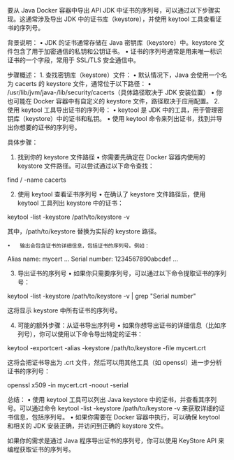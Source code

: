要从 Java Docker 容器中导出 API JDK 中证书的序列号，可以通过以下步骤实现。这通常涉及导出 JDK 中的证书库（keystore），并使用 keytool 工具查看证书的序列号。

背景说明：
	•	JDK 的证书通常存储在 Java 密钥库（keystore）中。keystore 文件包含了用于加密通信的私钥和公钥证书。
	•	证书的序列号通常是用来唯一标识证书的一个字段，常用于 SSL/TLS 安全通信中。

步骤概述：
	1.	查找密钥库（keystore）文件：
	•	默认情况下，Java 会使用一个名为 cacerts 的 keystore 文件，通常位于以下路径：
	•	/usr/lib/jvm/java-<version>/lib/security/cacerts（具体路径取决于 JDK 安装位置）
	•	你也可能在 Docker 容器中有自定义的 keystore 文件，路径取决于应用配置。
	2.	使用 keytool 工具导出证书的序列号：
	•	keytool 是 JDK 中的工具，用于管理密钥库（keystore）中的证书和私钥。
	•	使用 keytool 命令来列出证书，找到并导出你想要的证书的序列号。

具体步骤：

1. 找到你的 keystore 文件路径
	•	你需要先确定在 Docker 容器内使用的 keystore 文件路径。可以尝试通过以下命令查找：

find / -name cacerts



2. 使用 keytool 查看证书序列号
	•	在确认了 keystore 文件路径后，使用 keytool 工具列出 keystore 中的证书：

keytool -list -keystore /path/to/keystore -v

其中，/path/to/keystore 替换为实际的 keystore 路径。

	•	输出会包含证书的详细信息，包括证书的序列号。例如：

Alias name: mycert
...
Serial number: 1234567890abcdef
...



3. 导出证书的序列号
	•	如果你只需要序列号，可以通过以下命令提取证书的序列号：

keytool -list -keystore /path/to/keystore -v | grep "Serial number"

这将显示 keystore 中所有证书的序列号。

4. 可能的额外步骤：从证书导出序列号
	•	如果你想导出证书的详细信息（比如序列号），你可以使用以下命令导出特定的证书：

keytool -exportcert -alias <alias> -keystore /path/to/keystore -file mycert.crt

这将会把证书导出为 .crt 文件，然后可以用其他工具（如 openssl）进一步分析证书的序列号：

openssl x509 -in mycert.crt -noout -serial



总结：
	•	使用 keytool 工具可以列出 Java keystore 中的证书，并查看其序列号。可以通过命令 keytool -list -keystore /path/to/keystore -v 来获取详细的证书信息，包括序列号。
	•	如果你需要在 Docker 容器中执行，可以确保 keytool 和相关的 JDK 安装正确，并访问到正确的 keystore 文件。

如果你的需求是通过 Java 程序导出证书的序列号，你可以使用 KeyStore API 来编程获取证书的序列号。